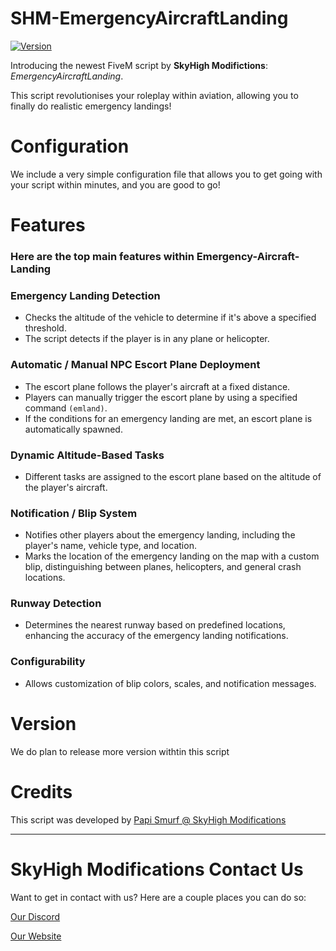 # SHM-EmergencyAircraftLanding

[![Version](https://img.shields.io/badge/Version-1.0.0-blue.svg)](https://github.com/SkyHighModifications/SHM-EmergencyAircraftLanding/releases/tag/1.0.0)

Introducing the newest FiveM script by **SkyHigh Modifictions**: *EmergencyAircraftLanding*.

This script revolutionises your roleplay within aviation, allowing you to finally do realistic emergency landings!

# Configuration

We include a very simple configuration file that allows you to get going with your script within minutes, and you are good to go!

# Features
### Here are the top main features within Emergency-Aircraft-Landing

### Emergency Landing Detection
 - Checks the altitude of the vehicle to determine if it's above a specified threshold.
 - The script detects if the player is in any plane or helicopter.
  
### Automatic / Manual NPC Escort Plane Deployment
 - The escort plane follows the player's aircraft at a fixed distance.
 - Players can manually trigger the escort plane by using a specified command  `(emland)`.
 - If the conditions for an emergency landing are met, an escort plane is automatically spawned.
  
### Dynamic Altitude-Based Tasks
 - Different tasks are assigned to the escort plane based on the altitude of the player's aircraft.
  
### Notification / Blip System
 - Notifies other players about the emergency landing, including the player's name, vehicle type, and location.
 - Marks the location of the emergency landing on the map with a custom blip, distinguishing between planes, helicopters, and general crash locations.
  
### Runway Detection
 - Determines the nearest runway based on predefined locations, enhancing the accuracy of the emergency landing notifications.
  
### Configurability
 - Allows customization of blip colors, scales, and notification messages.

# Version

We do plan to release more version withtin this script

# Credits

This script was developed by [Papi Smurf @ SkyHigh Modifications](https://discord.gg/tKQgdQuJYF)

------------------------------------------------------

# SkyHigh Modifications Contact Us

Want to get in contact with us? Here are a couple places you can do so:

[Our Discord](https://discord.gg/tKQgdQuJYF)

[Our Website](https://skyhigh-modifications.tebex.io/)
